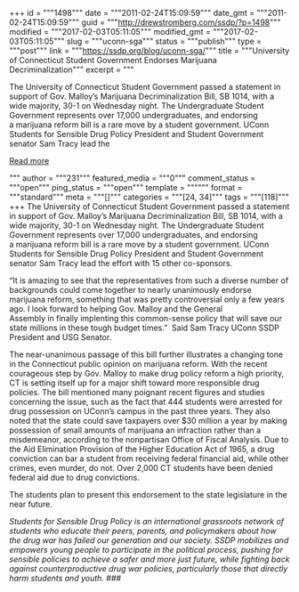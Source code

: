 +++
id = """1498"""
date = """2011-02-24T15:09:59"""
date_gmt = """2011-02-24T15:09:59"""
guid = """http://drewstromberg.com/ssdp/?p=1498"""
modified = """2017-02-03T05:11:05"""
modified_gmt = """2017-02-03T05:11:05"""
slug = """uconn-sga"""
status = """publish"""
type = """post"""
link = """https://ssdp.org/blog/uconn-sga/"""
title = """University of Connecticut Student Government Endorses Marijuana Decriminalization"""
excerpt = """<p>The University of Connecticut Student Government passed a statement in support of Gov. Malloy&#8217;s Marijuana Decriminalization Bill, SB 1014, with a wide majority, 30-1 on Wednesday night. The Undergraduate Student Government represents over 17,000 undergraduates, and endorsing a marijuana reform bill is a rare move by a student government. UConn Students for Sensible Drug Policy President and Student Government senator Sam Tracy lead the</p>
<div class="h10"></div>
<p><a class="more-link2 flat" href="https://ssdp.org/blog/uconn-sga/">Read more</a></p>
"""
author = """231"""
featured_media = """0"""
comment_status = """open"""
ping_status = """open"""
template = """"""
format = """standard"""
meta = """[]"""
categories = """[24, 34]"""
tags = """[118]"""
+++
The University of Connecticut Student Government passed a statement in support of Gov. Malloy&#8217;s Marijuana Decriminalization Bill, SB 1014, with a wide majority, 30-1 on Wednesday night. The Undergraduate Student Government represents over 17,000 undergraduates, and endorsing a marijuana reform bill is a rare move by a student government. UConn Students for Sensible Drug Policy President and Student Government senator Sam Tracy lead the effort with 15 other co-sponsors.

&#8220;It is amazing to see that the representatives from such a diverse number of backgrounds could come together to nearly unanimously endorse marijuana reform, something that was pretty controversial only a few years ago. I look forward to helping Gov. Malloy and the General Assembly in finally implenting this common-sense policy that will save our state millions in these tough budget times.&#8221;  Said Sam Tracy UConn SSDP President and USG Senator.

The near-unanimous passage of this bill further illustrates a changing tone in the Connecticut public opinion on marijuana reform. With the recent courageous step by Gov. Malloy to make drug policy reform a high priority, CT is setting itself up for a major shift toward more responsible drug policies. The bill mentioned many poignant recent figures and studies concerning the issue, such as the fact that 444 students were arrested for drug possession on UConn&#8217;s campus in the past three years. They also noted that the state could save taxpayers over $30 million a year by making possession of small amounts of marijuana an infraction rather than a misdemeanor, according to the nonpartisan Office of Fiscal Analysis. Due to the Aid Elimination Provision of the Higher Education Act of 1965, a drug conviction can bar a student from receiving federal financial aid, while other crimes, even murder, do not. Over 2,000 CT students have been denied federal aid due to drug convictions.

The students plan to present this endorsement to the state legislature in the near future.

<em>Students for Sensible Drug Policy is an international grassroots network of students who educate their peers, parents, and policymakers about how the drug war has failed our generation and our society. SSDP mobilizes and empowers young people to participate in the political process, pushing for sensible policies to achieve a safer and more just future, while fighting back against counterproductive drug war policies, particularly those that directly harm students and youth.</em>
<em>###</em>
